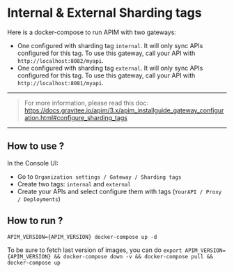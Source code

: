 # Internal & External Sharding tags

Here is a docker-compose to run APIM with two gateways:
 - One configured with sharding tag `internal`. It will only sync APIs configured for this tag. To use this gateway, call your API with `http://localhost:8082/myapi`.
 - One configured with sharding tag `external`. It will only sync APIs configured for this tag. To use this gateway, call your API with `http://localhost:8081/myapi`.

---
> For more information, please read this doc: https://docs.gravitee.io/apim/3.x/apim_installguide_gateway_configuration.html#configure_sharding_tags
---

## How to use ?

In the Console UI:
- Go to `Organization settings / Gateway / Sharding tags`
- Create two tags: `internal` and `external` 
- Create your APIs and select configure them with tags (`YourAPI / Proxy / Deployments`)

## How to run ?

`APIM_VERSION={APIM_VERSION} docker-compose up -d ` 

To be sure to fetch last version of images, you can do
`export APIM_VERSION={APIM_VERSION} && docker-compose down -v && docker-compose pull && docker-compose up`